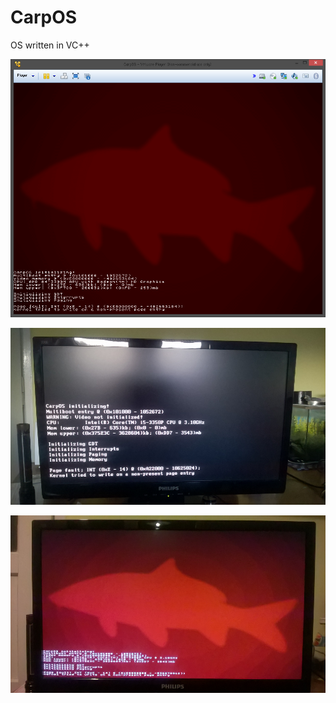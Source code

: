 # CarpOS
OS written in VC++

![alt text](https://raw.githubusercontent.com/cartman300/CarpOS/master/screenshots/csod.png "Carp Screen of Death #1!")

![alt text](https://raw.githubusercontent.com/cartman300/CarpOS/master/screenshots/real.png "No video!")

![alt text](https://raw.githubusercontent.com/cartman300/CarpOS/master/screenshots/csod2.png "Carp Screen of Death #2!")